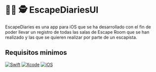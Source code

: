 # 🕵️‍♀️ 🕵️ EscapeDiariesUI

EscapeDiaries es una app para iOS que se ha desarrollado con el fin de poder llevar un registro de todas las salas de Escape Room que se han realizado y las que se quieren realizar por parte de un escapista.


## Requisitos minimos
[![Swift](https://img.shields.io/badge/Swift-red-5?style=for-the-badge&logo=swift&logoColor=white&labelColor=101010)]()
[![Xcode](https://img.shields.io/badge/Xcode-blue?style=for-the-badge&logo=xcode&logoColor=white&labelColor=101010)]()
[![iOS](https://img.shields.io/badge/iOS-lightgrey?style=for-the-badge&logo=ios&logoColor=white&labelColor=101010)]()

